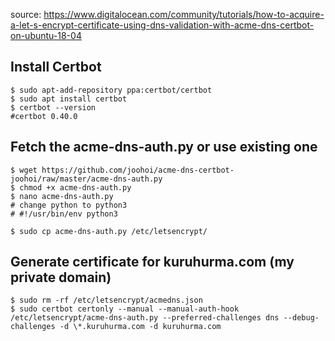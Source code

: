 source: https://www.digitalocean.com/community/tutorials/how-to-acquire-a-let-s-encrypt-certificate-using-dns-validation-with-acme-dns-certbot-on-ubuntu-18-04
## Install Certbot
```shell
$ sudo apt-add-repository ppa:certbot/certbot
$ sudo apt install certbot
$ certbot --version
#certbot 0.40.0
```
## Fetch the acme-dns-auth.py or use existing one 
```shell
$ wget https://github.com/joohoi/acme-dns-certbot-joohoi/raw/master/acme-dns-auth.py
$ chmod +x acme-dns-auth.py
$ nano acme-dns-auth.py
# change python to python3
# #!/usr/bin/env python3

$ sudo cp acme-dns-auth.py /etc/letsencrypt/
```

## Generate certificate for kuruhurma.com (my private domain)
```shell
$ sudo rm -rf /etc/letsencrypt/acmedns.json
$ sudo certbot certonly --manual --manual-auth-hook /etc/letsencrypt/acme-dns-auth.py --preferred-challenges dns --debug-challenges -d \*.kuruhurma.com -d kuruhurma.com
```